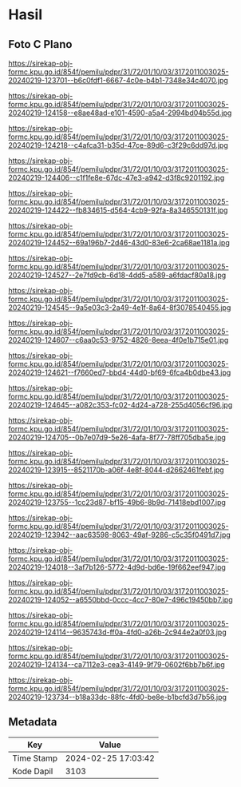 # Hasil

## Foto C Plano

https://sirekap-obj-formc.kpu.go.id/854f/pemilu/pdpr/31/72/01/10/03/3172011003025-20240219-123701--b6c0fdf1-6667-4c0e-b4b1-7348e34c4070.jpg

https://sirekap-obj-formc.kpu.go.id/854f/pemilu/pdpr/31/72/01/10/03/3172011003025-20240219-124158--e8ae48ad-e101-4590-a5a4-2994bd04b55d.jpg

https://sirekap-obj-formc.kpu.go.id/854f/pemilu/pdpr/31/72/01/10/03/3172011003025-20240219-124218--c4afca31-b35d-47ce-89d6-c3f29c6dd97d.jpg

https://sirekap-obj-formc.kpu.go.id/854f/pemilu/pdpr/31/72/01/10/03/3172011003025-20240219-124406--c1f1fe8e-67dc-47e3-a942-d3f8c9201192.jpg

https://sirekap-obj-formc.kpu.go.id/854f/pemilu/pdpr/31/72/01/10/03/3172011003025-20240219-124422--fb834615-d564-4cb9-92fa-8a346550131f.jpg

https://sirekap-obj-formc.kpu.go.id/854f/pemilu/pdpr/31/72/01/10/03/3172011003025-20240219-124452--69a196b7-2d46-43d0-83e6-2ca68ae1181a.jpg

https://sirekap-obj-formc.kpu.go.id/854f/pemilu/pdpr/31/72/01/10/03/3172011003025-20240219-124527--2e7fd9cb-6d18-4dd5-a589-a6fdacf80a18.jpg

https://sirekap-obj-formc.kpu.go.id/854f/pemilu/pdpr/31/72/01/10/03/3172011003025-20240219-124545--9a5e03c3-2a49-4e1f-8a64-8f3078540455.jpg

https://sirekap-obj-formc.kpu.go.id/854f/pemilu/pdpr/31/72/01/10/03/3172011003025-20240219-124607--c6aa0c53-9752-4826-8eea-4f0e1b715e01.jpg

https://sirekap-obj-formc.kpu.go.id/854f/pemilu/pdpr/31/72/01/10/03/3172011003025-20240219-124621--f7660ed7-bbd4-44d0-bf69-6fca4b0dbe43.jpg

https://sirekap-obj-formc.kpu.go.id/854f/pemilu/pdpr/31/72/01/10/03/3172011003025-20240219-124645--a082c353-fc02-4d24-a728-255d4056cf96.jpg

https://sirekap-obj-formc.kpu.go.id/854f/pemilu/pdpr/31/72/01/10/03/3172011003025-20240219-124705--0b7e07d9-5e26-4afa-8f77-78ff705dba5e.jpg

https://sirekap-obj-formc.kpu.go.id/854f/pemilu/pdpr/31/72/01/10/03/3172011003025-20240219-123915--8521170b-a06f-4e8f-8044-d2662461febf.jpg

https://sirekap-obj-formc.kpu.go.id/854f/pemilu/pdpr/31/72/01/10/03/3172011003025-20240219-123755--1cc23d87-bf15-49b6-8b9d-71418ebd1007.jpg

https://sirekap-obj-formc.kpu.go.id/854f/pemilu/pdpr/31/72/01/10/03/3172011003025-20240219-123942--aac63598-8063-49af-9286-c5c35f0491d7.jpg

https://sirekap-obj-formc.kpu.go.id/854f/pemilu/pdpr/31/72/01/10/03/3172011003025-20240219-124018--3af7b126-5772-4d9d-bd6e-19f662eef947.jpg

https://sirekap-obj-formc.kpu.go.id/854f/pemilu/pdpr/31/72/01/10/03/3172011003025-20240219-124052--a6550bbd-0ccc-4cc7-80e7-496c19450bb7.jpg

https://sirekap-obj-formc.kpu.go.id/854f/pemilu/pdpr/31/72/01/10/03/3172011003025-20240219-124114--9635743d-ff0a-4fd0-a26b-2c944e2a0f03.jpg

https://sirekap-obj-formc.kpu.go.id/854f/pemilu/pdpr/31/72/01/10/03/3172011003025-20240219-124134--ca7112e3-cea3-4149-9f79-0602f6bb7b6f.jpg

https://sirekap-obj-formc.kpu.go.id/854f/pemilu/pdpr/31/72/01/10/03/3172011003025-20240219-123734--b18a33dc-88fc-4fd0-be8e-b1bcfd3d7b56.jpg


## Metadata

| Key        | Value               |
| ---------- | ------------------- |
| Time Stamp | 2024-02-25 17:03:42 |
| Kode Dapil | 3103                |



